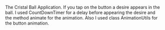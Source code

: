 The Cristal Ball Application.
If you tap on the button a desire appears in the ball.
I used CountDownTimer for a delay before appearing the desire and the method animate 
for the animation. Also I used class AnimationUtils for the button animation.

